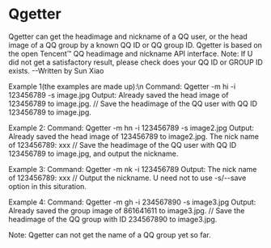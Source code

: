 # Qgetter
Qgetter can get the headimage and nickname of a QQ user, or the head image of a QQ group by a known QQ ID or QQ group ID.
Qgetter is based on the open Tencent™ QQ headimage and nickname API interface.
Note: If U did not get a satisfactory result, please check does your QQ ID or GROUP ID exists.
--Written by Sun Xiao

Example 1(the examples are made up):\n
	Command: 
		Qgetter -m hi -i 123456789 -s image.jpg
	Output:
		Already saved the head image of 123456789 to image.jpg.
	// Save the headimage of the QQ user with QQ ID 123456789 to image.jpg.

Example 2:
	Command:
  	Qgetter -m hn -i 123456789 -s image2.jpg
  Output:
  	Already saved the head image of 123456789 to image2.jpg.
		The nick name of 123456789: xxx
  // Save the headimage of the QQ user with QQ ID 123456789 to image.jpg, and output the nickname.

Example 3:
	Command:
  	Qgetter -m nk -i 123456789
  Output:
  	The nick name of 123456789: xxx
  // Output the nickname. U need not to use -s/--save option in this situration.
  
Example 4:
	Command:
  	Qgetter -m gh -i 234567890 -s image3.jpg
  Output:
  	Already saved the group image of 861641611 to image3.jpg.
	// Save the headimage of the QQ group with ID 234567890 to image3.jpg.

Note: Qgetter can not get the name of a QQ group yet so far.
